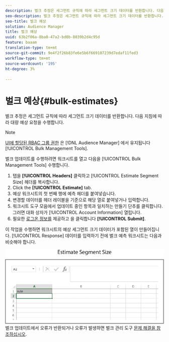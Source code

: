 ```yaml
---
description: 벌크 추정은 세그먼트 규칙에 따라 세그먼트 크기 데이터를 반환합니다. 다음 지침에 따라 대량 예상 요청을 수행합니다.
seo-description: 벌크 추정은 세그먼트 규칙에 따라 세그먼트 크기 데이터를 반환합니다. 다음 지침에 따라 대량 예상 요청을 수행합니다.
seo-title: 벌크 예상
solution: Audience Manager
title: 벌크 예상
uuid: 63b2f06a-8ba0-47a2-bd0b-8039b2d4c95d
feature: baaam
translation-type: tm+mt
source-git-commit: 9e4f2f26b83fe6e5b6f669107239d7edaf11fed3
workflow-type: tm+mt
source-wordcount: '195'
ht-degree: 3%

---
```



# 벌크 예상{#bulk-estimates}

벌크 추정은 세그먼트 규칙에 따라 세그먼트 크기 데이터를 반환합니다. 다음 지침에 따라 대량 예상 요청을 수행합니다.

<!-- 

t_bulk_estimates.xml

 -->

>[!NOTE]
>
>[UI에 할당된 RBAC 그룹 권한](../../features/administration/administration-overview.md) 은 [!DNL Audience Manager] 에서 유지됩니다 [!UICONTROL Bulk Management Tools].

벌크 업데이트를 수행하려면 워크시트를 열고 다음을 [!UICONTROL Bulk Management Tools] 수행합니다.

1. 탭을 **[!UICONTROL Headers]** 클릭하고 [!UICONTROL Estimate Segment Size] 헤더를 복사합니다.
2. Click the **[!UICONTROL Estimate]** tab.
3. 예상 워크시트의 첫 번째 행에 예측 헤더를 붙여넣습니다.
4. 변경할 데이터를 헤더 레이블을 기준으로 해당 열로 붙여넣거나 입력합니다.
5. 워크시트 도구 모음에서 업데이트 중인 항목과 일치하는 만들기 단추를 클릭합니다.
그러면 대화 상자가 [!UICONTROL Account Information] 열립니다.
6. 필요한 [로그온 정보를](../../reference/bulk-management-tools/bulk-management-intro.md#auth-reqs) 제공하고 을 클릭합니다 **[!UICONTROL Submit]**.

이 작업을 수행하면 워크시트의 예상 세그먼트 크기 데이터가 포함된 열이 만들어집니다. [!UICONTROL Response] 데이터를 입력하기 전에 벌크 예측 워크시트는 다음과 비슷해야 합니다.

![](assets/estimate.png)
벌크 업데이트에서 오류가 반환되거나 오류가 발생하면 벌크 관리 도구 [문제 해결을 참조하십시오](../../reference/bulk-management-tools/bulk-troubleshooting.md).

